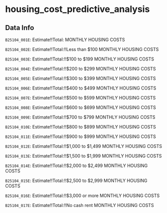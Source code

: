 # housing_cost_predictive_analysis

## Data Info
`B25104_001E`: Estimate!!Total:	MONTHLY HOUSING COSTS

`B25104_002E`: Estimate!!Total:!!Less than $100	MONTHLY HOUSING COSTS

`B25104_003E`: Estimate!!Total:!!$100 to $199	MONTHLY HOUSING COSTS

`B25104_004E`: Estimate!!Total:!!$200 to $299	MONTHLY HOUSING COSTS

`B25104_005E`: Estimate!!Total:!!$300 to $399	MONTHLY HOUSING COSTS

`B25104_006E`: Estimate!!Total:!!$400 to $499	MONTHLY HOUSING COSTS

`B25104_007E`: Estimate!!Total:!!$500 to $599	MONTHLY HOUSING COSTS

`B25104_008E`: Estimate!!Total:!!$600 to $699	MONTHLY HOUSING COSTS

`B25104_009E`: Estimate!!Total:!!$700 to $799	MONTHLY HOUSING COSTS

`B25104_010E`: Estimate!!Total:!!$800 to $899	MONTHLY HOUSING COSTS

`B25104_011E`: Estimate!!Total:!!$900 to $999	MONTHLY HOUSING COSTS

`B25104_012E`: Estimate!!Total:!!$1,000 to $1,499	MONTHLY HOUSING COSTS

`B25104_013E`: Estimate!!Total:!!$1,500 to $1,999	MONTHLY HOUSING COSTS

`B25104_014E`: Estimate!!Total:!!$2,000 to $2,499	MONTHLY HOUSING COSTS

`B25104_015E`: Estimate!!Total:!!$2,500 to $2,999	MONTHLY HOUSING COSTS

`B25104_016E`: Estimate!!Total:!!$3,000 or more	MONTHLY HOUSING COSTS

`B25104_017E`: Estimate!!Total:!!No cash rent	MONTHLY HOUSING COSTS
